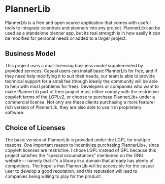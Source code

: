 # PlannerLib
 PlannerLib is a free and open source application that comes with useful tools to integrate calendars and planners into any project. PlannerLib can be used as a standalone planner app, but its real strength is in how easily it can be modified for personal needs or added to a larger project.
 
 ## Business Model
 This project uses a dual-licensing business model supplemented by provided services. Casual users can install basic PlannerLib for free, and if they need help modifying it to suit their needs, our team is able to provide technical support for a small fee (though ideally the community will be able to help with most problems for free). Developers or companies who want to make PlannerLib part of their project must either comply with the restrictive copyleft terms of the LGPLv2, or choose to purchase PlannerLib+ under a commercial license. Not only are these clients purchasing a more feature-rich version of PlannerLib, they are also able to use it in proprietary software. 
 
 ## Choice of Licenses
 The basic version of PlannerLib is provided under the LGPL for multiple reasons. One important reason to incentivize purchasing PlannerLib+, since copyleft licenses are restrictive. I chose LGPL instead of GPL because this project satisfies the "special circumstances" mentioned on the GNU website -- namely that it's a library in a domain that already has plenty of competitors. The hope is that PlannerLib will be accessible for the casual user to develop a good reputation, and this reputation will lead to companies being willing to play for the product.
